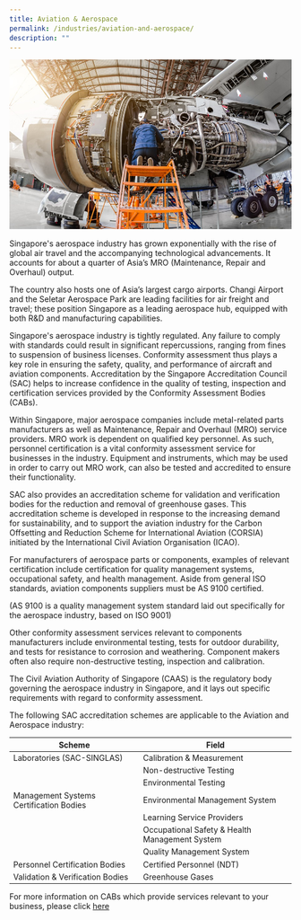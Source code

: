 ```yaml
---
title: Aviation & Aerospace
permalink: /industries/aviation-and-aerospace/
description: ""
---
```

![Aviation &amp; Aerospace Industries](/images/industries/aviation-and-aerospace.jpg)

Singapore's aerospace industry has grown exponentially with the rise of global air travel and the accompanying technological advancements. It accounts for about a quarter of Asia’s MRO (Maintenance, Repair and Overhaul) output. 

The country also hosts one of  Asia’s largest cargo airports. Changi Airport and the Seletar Aerospace Park are leading facilities for air freight and travel; these position Singapore as a leading aerospace hub, equipped with both R&amp;D and manufacturing capabilities.

Singapore's aerospace industry is tightly regulated. Any failure to comply with standards could result in significant repercussions, ranging from fines to suspension of business licenses. Conformity assessment thus plays a key role in ensuring the safety, quality, and performance of aircraft and aviation components. Accreditation by the Singapore Accreditation Council (SAC) helps to increase confidence in the quality of testing, inspection and certification services provided by the Conformity Assessment Bodies (CABs).

Within Singapore, major aerospace companies include metal-related parts manufacturers as well as Maintenance, Repair and Overhaul (MRO) service providers. MRO work is dependent on qualified key personnel. As such, personnel certification is a vital conformity assessment service for businesses in the industry. Equipment and instruments, which may be used in order to carry out MRO work, can also be tested and accredited to ensure their functionality.

SAC also provides an accreditation scheme for validation and verification bodies for the reduction and removal of greenhouse gases. This accreditation scheme is developed in response to the increasing demand for sustainability, and to support the aviation industry for the Carbon Offsetting and Reduction Scheme for International Aviation (CORSIA) initiated by the International Civil Aviation Organisation (ICAO).

For manufacturers of aerospace parts or components, examples of relevant certification include certification for quality management systems, occupational safety, and health management. Aside from general ISO standards, aviation components suppliers must be AS 9100 certified.

(AS 9100 is a quality management system standard laid out specifically for the aerospace industry, based on ISO 9001)

Other conformity assessment services relevant to components manufacturers include environmental testing, tests for outdoor durability, and tests for resistance to corrosion and weathering. Component makers often also require non-destructive testing, inspection and calibration.

The Civil Aviation Authority of Singapore (CAAS) is the regulatory body governing the aerospace industry in Singapore, and it lays out specific requirements with regard to conformity assessment.

The following SAC accreditation schemes are applicable to the Aviation and Aerospace industry:


<table>
<thead>
  <tr>
    <th>Scheme</th>
    <th>Field</th>
  </tr>
</thead>
<tbody>
  <tr>
    <td>Laboratories (SAC-SINGLAS)</td>
    <td>Calibration &amp; Measurement</td>
  </tr>
  <tr>
    <td> </td>
    <td>Non-destructive Testing</td>
  </tr>
  <tr>
    <td> </td>
    <td>Environmental Testing</td>
  </tr>
  <tr>
    <td>Management Systems Certification Bodies</td>
    <td>Environmental Management System</td>
  </tr>
  <tr>
    <td> </td>
    <td>Learning Service Providers</td>
  </tr>
  <tr>
    <td> </td>
    <td>Occupational Safety &amp; Health Management System</td>
  </tr>
  <tr>
    <td> </td>
    <td>Quality Management System</td>
  </tr>
  <tr>
    <td>Personnel Certification Bodies</td>
    <td>Certified Personnel (NDT)</td>
  </tr>
  <tr>
    <td>Validation &amp; Verification Bodies</td>
    <td>Greenhouse Gases</td>
  </tr>
</tbody></table>


For more information on CABs which provide services relevant to your business, please click [here](https://staging.dc7rl6brx6vik.amplifyapp.com/services/accreditation-services/)
